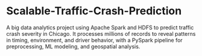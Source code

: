 # Scalable-Traffic-Crash-Prediction
A big data analytics project using Apache Spark and HDFS to predict traffic crash severity in Chicago. It processes millions of records to reveal patterns in timing, environment, and driver behavior, with a PySpark pipeline for preprocessing, ML modeling, and geospatial analysis.
